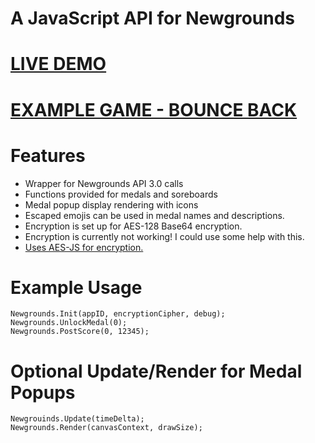 # A JavaScript API for Newgrounds

# [LIVE DEMO](https://www.newgrounds.com/portal/view/755888?updated=1590185509)
# [EXAMPLE GAME - BOUNCE BACK](https://www.newgrounds.com/portal/view/755171)

# Features
- Wrapper for Newgrounds API 3.0 calls
- Functions provided for medals and soreboards
- Medal popup display rendering with icons
- Escaped emojis can be used in medal names and descriptions.
- Encryption is set up for AES-128 Base64 encryption.
- Encryption is currently not working! I could use some help with this.
- [Uses AES-JS for encryption.](https://github.com/ricmoo/aes-js)

# Example Usage
```
Newgrounds.Init(appID, encryptionCipher, debug);
Newgrounds.UnlockMedal(0);
Newgrounds.PostScore(0, 12345);
```
# Optional Update/Render for Medal Popups
```
Newgrouinds.Update(timeDelta);
Newgrounds.Render(canvasContext, drawSize);
```
